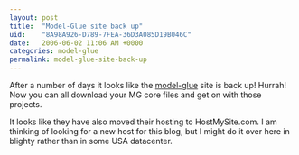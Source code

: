 ```yaml
---
layout: post
title:  "Model-Glue site back up"
uid:	"8A98A926-D789-7FEA-36D3A085D19B046C"
date:   2006-06-02 11:06 AM +0000
categories: model-glue
permalink: model-glue-site-back-up
---
```

After a number of days it looks like the <a href="http://www.model-glue.com/">model-glue</a> site is back up! Hurrah!
Now you can all download your MG core files and get on with those projects.

It looks like they have also moved their hosting to HostMySite.com. I am thinking of looking for a new host for this blog, but I might do it over here in blighty rather than in some USA datacenter.